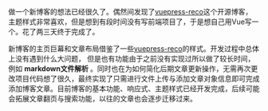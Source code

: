 做一个新博客的想法已经很久了。偶然间发现了[vuepress-reco](https://theme-reco.vuejs.press/)这个开源博客，
主题样式非常喜欢，但是想到有段时间没有写前端项目了，于是想自己用Vue写一个。花了两三天终于完成了。

新博客的主页巨幕和文章布局借鉴了一些[vuepress-reco](https://theme-reco.vuejs.press/)的样式。开发过程中总体上没有遇到什么大问题，
但是也有功能由于之前没有实现过所以做了较长时间，例如 **markdown文件解析** 。同时也在为如何简化后期文章更新操作，无需再次更改项目代码想了很久，最终实现了只需进行文件上传与添加文章对象信息即可完成添加博客文章。目前博客的基本功能、响应式、主题样式已经开发完成，后续可能会拓展文章翻页与搜索功能，以往的文章也会逐步迁移过来。
